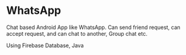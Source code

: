 # WhatsApp
Chat based Android App like WhatsApp. Can send friend request, can accept request, and can chat to another, Group chat etc. 

Using Firebase Database, Java
